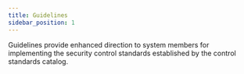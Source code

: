 ```yaml
---
title: Guidelines
sidebar_position: 1
---
```


Guidelines provide enhanced direction to system members for implementing the security control standards established by the control standards catalog.
